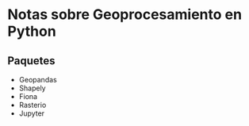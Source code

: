 # Notas sobre Geoprocesamiento en Python

## Paquetes

- Geopandas
- Shapely
- Fiona
- Rasterio
- Jupyter
